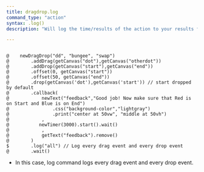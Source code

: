 ```yaml
---
title: dragdrop.log
command_type: "action"
syntax: .log()
description: "Will log the time/results of the action to your results file."

---
```


<!--more-->

<pre><code class="language-diff-javascript diff-highlight try-">
@    newDragDrop("dd", "bungee", "swap")
@        .addDrag(getCanvas("dot"),getCanvas("otherdot"))
@        .addDrop(getCanvas("start"),getCanvas("end"))
@        .offset(0, getCanvas("start"))
@        .offset(50, getCanvas("end"))
@        .drop(getCanvas('dot'),getCanvas('start')) // start dropped by default
@        .callback(
@            newText("feedback","Good job! Now make sure that Red is on Start and Blue is on End")
@                .css("background-color","lightgray")
@                .print("center at 50vw", "middle at 50vh")
@            ,
@           newTimer(3000).start().wait()
@            ,
@            getText("feedback").remove()
@        )
$        .log("all") // Log every drag event and every drop event
@        .wait()
</code></pre>

+ In this case, log command logs every drag event and every drop event.
